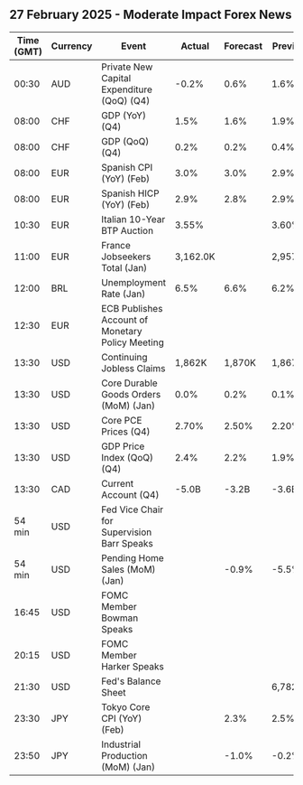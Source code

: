 ## 27 February 2025 - Moderate Impact Forex News

| Time (GMT) | Currency | Event | Actual | Forecast | Previous |
|------|----------|-------|--------|----------|----------|
| 00:30 | AUD | Private New Capital Expenditure (QoQ) (Q4) | -0.2% | 0.6% | 1.6% |
| 08:00 | CHF | GDP (YoY) (Q4) | 1.5% | 1.6% | 1.9% |
| 08:00 | CHF | GDP (QoQ) (Q4) | 0.2% | 0.2% | 0.4% |
| 08:00 | EUR | Spanish CPI (YoY) (Feb) | 3.0% | 3.0% | 2.9% |
| 08:00 | EUR | Spanish HICP (YoY) (Feb) | 2.9% | 2.8% | 2.9% |
| 10:30 | EUR | Italian 10-Year BTP Auction | 3.55% |  | 3.60% |
| 11:00 | EUR | France Jobseekers Total (Jan) | 3,162.0K |  | 2,957.0K |
| 12:00 | BRL | Unemployment Rate (Jan) | 6.5% | 6.6% | 6.2% |
| 12:30 | EUR | ECB Publishes Account of Monetary Policy Meeting |  |  |  |
| 13:30 | USD | Continuing Jobless Claims | 1,862K | 1,870K | 1,867K |
| 13:30 | USD | Core Durable Goods Orders (MoM) (Jan) | 0.0% | 0.2% | 0.1% |
| 13:30 | USD | Core PCE Prices (Q4) | 2.70% | 2.50% | 2.20% |
| 13:30 | USD | GDP Price Index (QoQ) (Q4) | 2.4% | 2.2% | 1.9% |
| 13:30 | CAD | Current Account (Q4) | -5.0B | -3.2B | -3.6B |
| 54 min | USD | Fed Vice Chair for Supervision Barr Speaks |  |  |  |
| 54 min | USD | Pending Home Sales (MoM) (Jan) |  | -0.9% | -5.5% |
| 16:45 | USD | FOMC Member Bowman Speaks |  |  |  |
| 20:15 | USD | FOMC Member Harker Speaks |  |  |  |
| 21:30 | USD | Fed's Balance Sheet |  |  | 6,782B |
| 23:30 | JPY | Tokyo Core CPI (YoY) (Feb) |  | 2.3% | 2.5% |
| 23:50 | JPY | Industrial Production (MoM) (Jan) |  | -1.0% | -0.2% |
